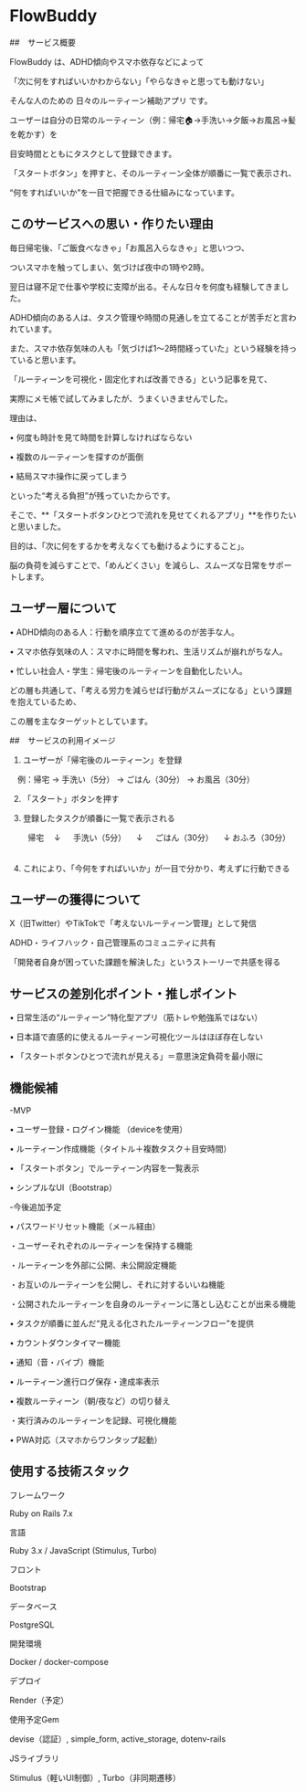 # FlowBuddy

##　サービス概要

FlowBuddy は、ADHD傾向やスマホ依存などによって

「次に何をすればいいかわからない」「やらなきゃと思っても動けない」

そんな人のための 日々のルーティーン補助アプリ です。


ユーザーは自分の日常のルーティーン（例：帰宅🏠→手洗い→夕飯→お風呂→髪を乾かす）を

目安時間とともにタスクとして登録できます。


「スタートボタン」を押すと、そのルーティーン全体が順番に一覧で表示され、

“何をすればいいか”を一目で把握できる仕組みになっています。



## このサービスへの思い・作りたい理由

毎日帰宅後、「ご飯食べなきゃ」「お風呂入らなきゃ」と思いつつ、

ついスマホを触ってしまい、気づけば夜中の1時や2時。

翌日は寝不足で仕事や学校に支障が出る。そんな日々を何度も経験してきました。


ADHD傾向のある人は、タスク管理や時間の見通しを立てることが苦手だと言われています。

また、スマホ依存気味の人も「気づけば1〜2時間経っていた」という経験を持っていると思います。


「ルーティーンを可視化・固定化すれば改善できる」という記事を見て、

実際にメモ帳で試してみましたが、うまくいきませんでした。

理由は、

• 何度も時計を見て時間を計算しなければならない

• 複数のルーティーンを探すのが面倒

• 結局スマホ操作に戻ってしまう

といった“考える負担”が残っていたからです。



そこで、**「スタートボタンひとつで流れを見せてくれるアプリ」**を作りたいと思いました。



目的は、「次に何をするかを考えなくても動けるようにすること」。

脳の負荷を減らすことで、「めんどくさい」を減らし、スムーズな日常をサポートします。




## ユーザー層について

• ADHD傾向のある人：行動を順序立てて進めるのが苦手な人。

• スマホ依存気味の人：スマホに時間を奪われ、生活リズムが崩れがちな人。

• 忙しい社会人・学生：帰宅後のルーティーンを自動化したい人。



どの層も共通して、「考える労力を減らせば行動がスムーズになる」という課題を抱えているため、

この層を主なターゲットとしています。




##　サービスの利用イメージ

1. ユーザーが「帰宅後のルーティーン」を登録

　例：帰宅 → 手洗い（5分） → ごはん（30分） → お風呂（30分）

2. 「スタート」ボタンを押す

3. 登録したタスクが順番に一覧で表示される

　 　帰宅
    　↓ 　
    手洗い（5分）
    　↓ 　
    ごはん（30分）
    　↓
    おふろ（30分） 　

4. これにより、「今何をすればいいか」が一目で分かり、考えずに行動できる



## ユーザーの獲得について

X（旧Twitter）やTikTokで「考えないルーティーン管理」として発信

ADHD・ライフハック・自己管理系のコミュニティに共有

「開発者自身が困っていた課題を解決した」というストーリーで共感を得る



## サービスの差別化ポイント・推しポイント

• 日常生活の“ルーティーン”特化型アプリ（筋トレや勉強系ではない）

• 日本語で直感的に使えるルーティーン可視化ツールはほぼ存在しない

• 「スタートボタンひとつで流れが見える」＝意思決定負荷を最小限に



## 機能候補

-MVP

• ユーザー登録・ログイン機能 （deviceを使用）

• ルーティーン作成機能（タイトル＋複数タスク＋目安時間）

• 「スタートボタン」でルーティーン内容を一覧表示

• シンプルなUI（Bootstrap）



-今後追加予定

• パスワードリセット機能（メール経由）

・ユーザーそれぞれのルーティーンを保持する機能

・ルーティーンを外部に公開、未公開設定機能

・お互いのルーティーンを公開し、それに対するいいね機能

・公開されたルーティーンを自身のルーティーンに落とし込むことが出来る機能

• タスクが順番に並んだ“見える化されたルーティーンフロー”を提供

• カウントダウンタイマー機能

• 通知（音・バイブ）機能

• ルーティーン進行ログ保存・達成率表示

• 複数ルーティーン（朝/夜など）の切り替え

・実行済みのルーティーンを記録、可視化機能

• PWA対応（スマホからワンタップ起動）



## 使用する技術スタック

フレームワーク

Ruby on Rails 7.x

言語

Ruby 3.x / JavaScript (Stimulus, Turbo)

フロント

Bootstrap

データベース

PostgreSQL

開発環境

Docker / docker-compose

デプロイ

Render（予定）

使用予定Gem

devise（認証）, simple_form, active_storage, dotenv-rails

JSライブラリ

Stimulus（軽いUI制御）, Turbo（非同期遷移）
